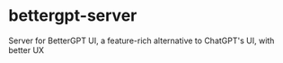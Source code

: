 # bettergpt-server
Server for BetterGPT UI, a feature-rich alternative to ChatGPT's UI, with better UX
